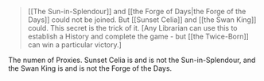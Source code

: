 > [[The Sun-in-Splendour]] and [[the Forge of Days|the Forge of the Days]] could not be joined. But [[Sunset Celia]] and [[the Swan King]] could. This secret is the trick of it. \[Any Librarian can use this to establish a History and complete the game - but [[the Twice-Born]] can win a particular victory.]

The numen of Proxies. Sunset Celia is and is not the Sun-in-Splendour, and the Swan King is and is not the Forge of the Days.